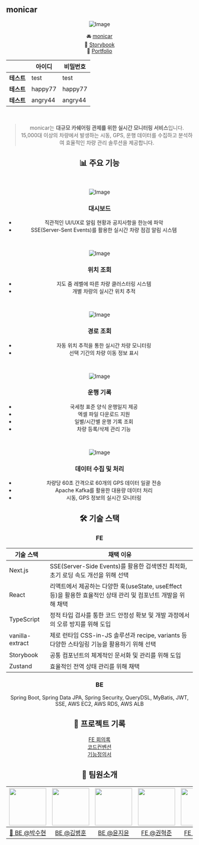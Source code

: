 ## monicar

<div align="center">

![Image](https://github.com/user-attachments/assets/1f23c32b-6988-4c50-bc9a-707b1f4f2449)

🚘 [monicar](https://www.monicar.kr)<br>
📒 [Storybook](https://develop--677a9e60af1c67b3c5b149e8.chromatic.com)<br>
💫 [Portfolio](https://www.notion.so/monicar-1a706eec94e680708960f83d128b7523)

|            | **아이디** | **비밀번호** |
| ---------- | ---------- | ------------ |
| **테스트** | test       | test         |
| **테스트** | happy77    | happy77      |
| **테스트** | angry44    | angry44      |

<br>

> monicar는 **대규모 카쉐어링 관제를 위한 실시간 모니터링 서비스**입니다. <br> 15,000대 이상의 차량에서 발생하는 시동, GPS, 운행 데이터를 수집하고 분석하여 효율적인 차량 관리 솔루션을 제공합니다.
> <br>

## 📊 주요 기능

<br>

<div align="center">

![Image](https://github.com/user-attachments/assets/92738813-9be8-4b12-b14d-b1592f0f7f1e)

</div>

### 대시보드

- 직관적인 UI/UX로 알림 현황과 공지사항을 한눈에 파악<br>
- SSE(Server-Sent Events)를 활용한 실시간 차량 점검 알림 시스템

<div align="center">
<br>

![Image](https://github.com/user-attachments/assets/3570566d-a223-4f3f-8578-0b2ce9b499d8)

</div>

### 위치 조회

- 지도 줌 레벨에 따른 차량 클러스터링 시스템<br>
- 개별 차량의 실시간 위치 추적

<div align="center">
<br>

![Image](https://github.com/user-attachments/assets/4e9bd3b3-ae35-4f76-869b-a6ffaeab52d3)

</div>

### 경로 조회

- 자동 위치 추적을 통한 실시간 차량 모니터링<br>
- 선택 기간의 차량 이동 정보 표시

<div align="center">
<br>

![Image](https://github.com/user-attachments/assets/0d8fa13b-7249-49b4-b6ab-eb97a6d5f96f)

</div>

### 운행 기록

- 국세청 표준 양식 운행일지 제공<br>
- 엑셀 파일 다운로드 지원<br>
- 일별/시간별 운행 기록 조회<br>
- 차량 등록/삭제 관리 기능<br>

<div align="center">
<br>

![Image](https://github.com/user-attachments/assets/ac37efa4-fb5e-4765-998f-729654fc83bd)

</div>

### 데이터 수집 및 처리

- 차량당 60초 간격으로 60개의 GPS 데이터 일괄 전송<br>
- Apache Kafka를 활용한 대용량 데이터 처리<br>
- 시동, GPS 정보의 실시간 모니터링

## 🛠 기술 스택

### FE

| 기술 스택       | 채택 이유                                                                                                      |
| --------------- | -------------------------------------------------------------------------------------------------------------- |
| Next.js         | SSE(Server-Side Events)를 활용한 검색엔진 최적화, 초기 로딩 속도 개선을 위해 선택                              |
| React           | 리액트에서 제공하는 다양한 훅(useState, useEffect 등)을 활용한 효율적인 상태 관리 및 컴포넌트 개발을 위해 채택 |
| TypeScript      | 정적 타입 검사를 통한 코드 안정성 확보 및 개발 과정에서의 오류 방지를 위해 도입                                |
| vanilla-extract | 제로 런타임 CSS-in-JS 솔루션과 recipe, variants 등 다양한 스타일링 기능을 활용하기 위해 선택                   |
| Storybook       | 공통 컴포넌트의 체계적인 문서화 및 관리를 위해 도입                                                            |
| Zustand         | 효율적인 전역 상태 관리를 위해 채택                                                                            |

### BE

<p align="center">
  Spring Boot, Spring Data JPA, Spring Security, QueryDSL, MyBatis, JWT, SSE, AWS EC2, AWS RDS, AWS ALB
</p>

## 📝 프로젝트 기록

[FE 회의록](https://www.notion.so/FE-cc92ef43b71b46bb894c460c03fcb187?pvs=21) <br>
[코드컨벤션](https://www.notion.so/96a5eee524a447bd866413f631f10650?pvs=21) <br>
[기능정의서](https://www.notion.so/fc9b65d3e40242469b77bc527aa65bdb?pvs=21)

## 👤 팀원소개

<div align="center">

| [<img src="https://avatars.githubusercontent.com/u/93717306?v=4" width="100" height="100"/>](https://github.com/Suxxxxhyun) | [<img src="https://avatars.githubusercontent.com/u/79817983?v=4" width="100" height="100"/>](https://github.com/kbyunghoon) | [<img src="https://avatars.githubusercontent.com/u/70049994?v=4" width="100" height="100"/>](https://github.com/tomatozil) | [<img src="https://avatars.githubusercontent.com/u/93127663?v=4" width="100" height="100"/>](https://github.com/red-dev-Mark) | [<img src="https://avatars.githubusercontent.com/u/170427166?s=400&u=3ff8a944ecc62e8224cd1a7372148d8e70fcc45f&v=4" width="100" height="100"/>](https://github.com/nanafromjeju) |
| :-------------------------------------------------------------------------------------------------------------------------: | :-------------------------------------------------------------------------------------------------------------------------: | :------------------------------------------------------------------------------------------------------------------------: | :---------------------------------------------------------------------------------------------------------------------------: | :-----------------------------------------------------------------------------------------------------------------------------------------------------------------------------: |
|                                       [👑 BE @박수현](https://github.com/Suxxxxhyun)                                        |                                         [BE @김병훈](https://github.com/kbyunghoon)                                         |                                         [BE @윤지윤](https://github.com/tomatozil)                                         |                                         [FE @권혁준](https://github.com/red-dev-Mark)                                         |                                                                  [FE @김난아](https://github.com/nanafromjeju)                                                                  |

</div>

